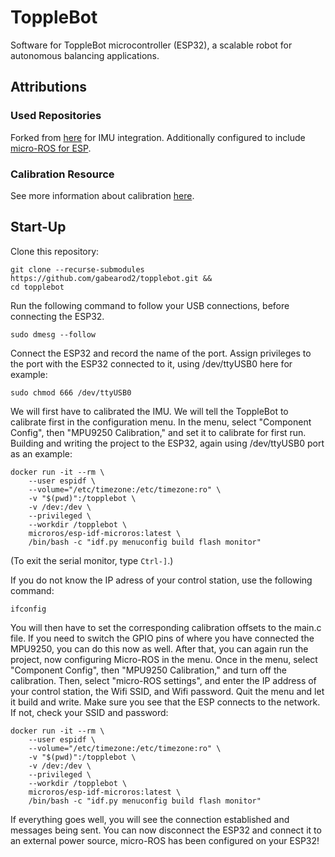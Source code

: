 # ToppleBot

Software for ToppleBot microcontroller (ESP32), a scalable robot for autonomous balancing applications.

## Attributions

### Used Repositories

Forked from [here](https://github.com/miniben-90/mpu9250) for IMU integration. Additionally configured to include [micro-ROS for ESP](https://github.com/micro-ROS/micro_ros_espidf_component.git). 

### Calibration Resource

See more information about calibration [here](https://github.com/miniben-90/mpu9250).

## Start-Up

Clone this repository:

```
git clone --recurse-submodules https://github.com/gabearod2/topplebot.git &&
cd topplebot
```

Run the following command to follow your USB connections, before connecting the ESP32.

```
sudo dmesg --follow
```

Connect the ESP32 and record the name of the port. Assign privileges to the port with the ESP32 connected to it, using /dev/ttyUSB0 here for example:
```
sudo chmod 666 /dev/ttyUSB0
```

We will first have to calibrated the IMU. We will tell the ToppleBot to calibrate first in the configuration menu. In the menu, select "Component Config", then "MPU9250 Calibration," and set it to calibrate for first run. Building and writing the project to the ESP32, again using /dev/ttyUSB0 port as an example:

```
docker run -it --rm \
    --user espidf \
    --volume="/etc/timezone:/etc/timezone:ro" \
    -v "$(pwd)":/topplebot \
    -v /dev:/dev \
    --privileged \
    --workdir /topplebot \
    microros/esp-idf-microros:latest \
    /bin/bash -c "idf.py menuconfig build flash monitor"
```
(To exit the serial monitor, type `Ctrl-]`.)

If you do not know the IP adress of your control station, use the following command:

```
ifconfig
```

You will then have to set the corresponding calibration offsets to the main.c file. If you need to switch the GPIO pins of where you have connected the MPU9250, you can do this now as well. After that, you can again run the project, now configuring Micro-ROS in the menu. Once in the menu, select "Component Config", then "MPU9250 Calibration," and turn off the calibration. Then, select "micro-ROS settings", and enter the IP address of your control station, the Wifi SSID, and Wifi password. Quit the menu and let it build and write. Make sure you see that the ESP connects to the network. If not, check your SSID and password:

```
docker run -it --rm \
    --user espidf \
    --volume="/etc/timezone:/etc/timezone:ro" \
    -v "$(pwd)":/topplebot \
    -v /dev:/dev \
    --privileged \
    --workdir /topplebot \
    microros/esp-idf-microros:latest \
    /bin/bash -c "idf.py menuconfig build flash monitor"

```
If everything goes well, you will see the connection established and messages being sent. You can now disconnect the ESP32 and connect it to an external power source, micro-ROS has been configured on your ESP32!
